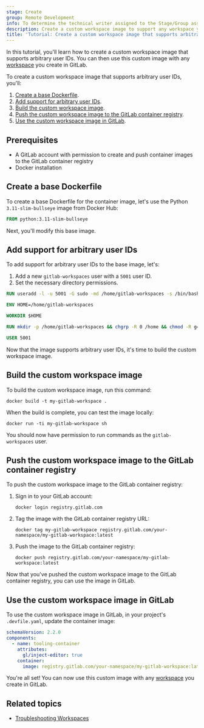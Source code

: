 ```yaml
---
stage: Create
group: Remote Development
info: To determine the technical writer assigned to the Stage/Group associated with this page, see https://handbook.gitlab.com/handbook/product/ux/technical-writing/#assignments
description: Create a custom workspace image to support any workspace you create in GitLab.
title: 'Tutorial: Create a custom workspace image that supports arbitrary user IDs'
---
```


In this tutorial, you'll learn how to create a custom workspace image that supports arbitrary user IDs.
You can then use this custom image with any [workspace](_index.md) you create in GitLab.

To create a custom workspace image that supports arbitrary user IDs, you'll:

1. [Create a base Dockerfile](#create-a-base-dockerfile).
1. [Add support for arbitrary user IDs](#add-support-for-arbitrary-user-ids).
1. [Build the custom workspace image](#build-the-custom-workspace-image).
1. [Push the custom workspace image to the GitLab container registry](#push-the-custom-workspace-image-to-the-gitlab-container-registry).
1. [Use the custom workspace image in GitLab](#use-the-custom-workspace-image-in-gitlab).

## Prerequisites

- A GitLab account with permission to create and push container images to the GitLab container registry
- Docker installation

## Create a base Dockerfile

To create a base Dockerfile for the container image, let's use the Python `3.11-slim-bullseye` image from Docker Hub:

```Dockerfile
FROM python:3.11-slim-bullseye
```

Next, you'll modify this base image.

## Add support for arbitrary user IDs

To add support for arbitrary user IDs to the base image, let's:

1. Add a new `gitlab-workspaces` user with a `5001` user ID.
1. Set the necessary directory permissions.

```Dockerfile
RUN useradd -l -u 5001 -G sudo -md /home/gitlab-workspaces -s /bin/bash -p gitlab-workspaces gitlab-workspaces

ENV HOME=/home/gitlab-workspaces

WORKDIR $HOME

RUN mkdir -p /home/gitlab-workspaces && chgrp -R 0 /home && chmod -R g=u /etc/passwd /etc/group /home

USER 5001
```

Now that the image supports arbitrary user IDs, it's time to build the custom workspace image.

## Build the custom workspace image

To build the custom workspace image, run this command:

```shell
docker build -t my-gitlab-workspace .
```

When the build is complete, you can test the image locally:

```shell
docker run -ti my-gitlab-workspace sh
```

You should now have permission to run commands as the `gitlab-workspaces` user.

## Push the custom workspace image to the GitLab container registry

To push the custom workspace image to the GitLab container registry:

1. Sign in to your GitLab account:

   ```shell
   docker login registry.gitlab.com
   ```

1. Tag the image with the GitLab container registry URL:

   ```shell
   docker tag my-gitlab-workspace registry.gitlab.com/your-namespace/my-gitlab-workspace:latest
   ```

1. Push the image to the GitLab container registry:

   ```shell
   docker push registry.gitlab.com/your-namespace/my-gitlab-workspace:latest
   ```

Now that you've pushed the custom workspace image to the GitLab container registry, you can use the image in GitLab.

## Use the custom workspace image in GitLab

To use the custom workspace image in GitLab, in your project's `.devfile.yaml`, update the container image:

```yaml
schemaVersion: 2.2.0
components:
  - name: tooling-container
    attributes:
      gl/inject-editor: true
    container:
      image: registry.gitlab.com/your-namespace/my-gitlab-workspace:latest
```

You're all set! You can now use this custom image with any [workspace](_index.md) you create in GitLab.

## Related topics

- [Troubleshooting Workspaces](workspaces_troubleshooting.md)
